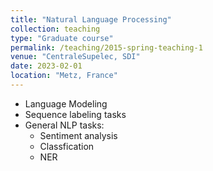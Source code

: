 ```yaml
---
title: "Natural Language Processing"
collection: teaching
type: "Graduate course"
permalink: /teaching/2015-spring-teaching-1
venue: "CentraleSupelec, SDI"
date: 2023-02-01
location: "Metz, France"
---
```

- Language Modeling 
- Sequence labeling tasks 
- General NLP tasks:
    * Sentiment analysis 
    * Classfication
    * NER 
